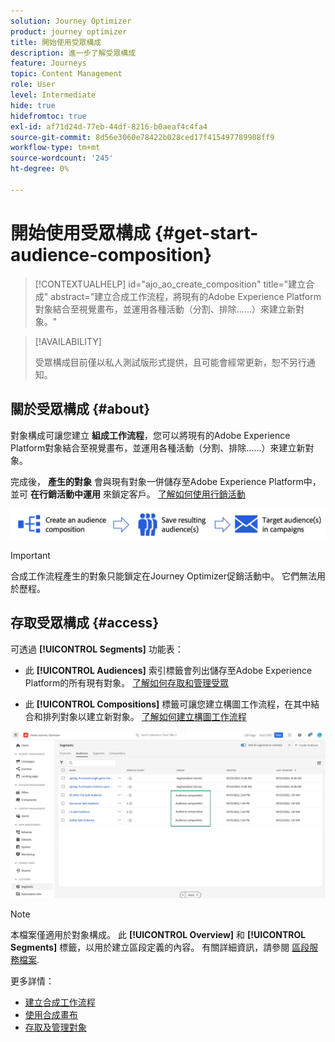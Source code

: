 ```yaml
---
solution: Journey Optimizer
product: journey optimizer
title: 開始使用受眾構成
description: 進一步了解受眾構成
feature: Journeys
topic: Content Management
role: User
level: Intermediate
hide: true
hidefromtoc: true
exl-id: af71d24d-77eb-44df-8216-b0aeaf4c4fa4
source-git-commit: 8d56e3060e78422b028ced17f415497789908ff9
workflow-type: tm+mt
source-wordcount: '245'
ht-degree: 0%

---
```


# 開始使用受眾構成 {#get-start-audience-composition}

>[!CONTEXTUALHELP]
>id="ajo_ao_create_composition"
>title="建立合成"
>abstract="建立合成工作流程，將現有的Adobe Experience Platform對象結合至視覺畫布，並運用各種活動（分割、排除……）來建立新對象。"

>[!AVAILABILITY]
>
>受眾構成目前僅以私人測試版形式提供，且可能會經常更新，恕不另行通知。

## 關於受眾構成 {#about}

對象構成可讓您建立 **組成工作流程**，您可以將現有的Adobe Experience Platform對象結合至視覺畫布，並運用各種活動（分割、排除……）來建立新對象。

完成後， **產生的對象** 會與現有對象一併儲存至Adobe Experience Platform中，並可 **在行銷活動中運用** 來鎖定客戶。 [了解如何使用行銷活動](../campaigns/get-started-with-campaigns.md)

![](assets/audiences-process.png)

>[!IMPORTANT]
>
>合成工作流程產生的對象只能鎖定在Journey Optimizer促銷活動中。 它們無法用於歷程。

## 存取受眾構成 {#access}

可透過 **[!UICONTROL Segments]** 功能表：

* 此 **[!UICONTROL Audiences]** 索引標籤會列出儲存至Adobe Experience Platform的所有現有對象。 [了解如何存取和管理受眾](access-audiences.md)

* 此 **[!UICONTROL Compositions]** 標籤可讓您建立構圖工作流程，在其中結合和排列對象以建立新對象。 [了解如何建立構圖工作流程](create-compositions.md)

![](assets/audiences-list.png)

>[!NOTE]
>
>本檔案僅適用於對象構成。 此 **[!UICONTROL Overview]** 和 **[!UICONTROL Segments]** 標籤，以用於建立區段定義的內容。 有關詳細資訊，請參閱 [區段服務檔案](https://experienceleague.adobe.com/docs/experience-platform/segmentation/ui/overview.html).

更多詳情：

* [建立合成工作流程](create-compositions.md)
* [使用合成畫布](composition-canvas.md)
* [存取及管理對象](access-audiences.md)
